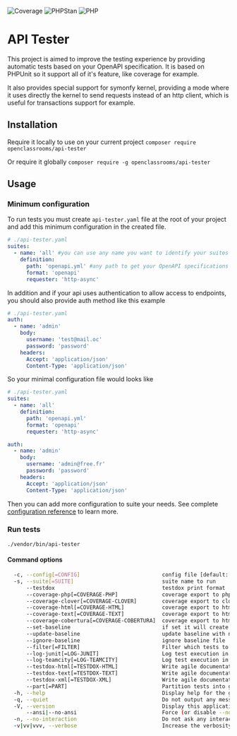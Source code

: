 ![Coverage](../coverage/coverage.svg?raw=true)
![PHPStan](https://img.shields.io/badge/PHPStan-level%207-brightgreen.svg?style=flat)
![PHP](https://img.shields.io/badge/PHP-%3E=%208.1-brightgreen.svg?style=flat)

# API Tester

This project is aimed to improve the testing experience by providing
automatic tests based on your OpenAPI specification. It is based on PHPUnit so it support all of it's feature, like coverage for example.

It also provides special support for symonfy kernel, providing a mode where it uses directly the kernel to send requests instead of an http client, which is useful for transactions support for example.

## Installation

Require it locally to use on your current project
`composer require openclassrooms/api-tester`

Or require it globally
`composer require -g openclassrooms/api-tester`

## Usage

### Minimum configuration

To run tests you must create `api-tester.yaml` file at the root of your project and add this minimum configuration in the created file.

```yaml
# ./api-tester.yaml
suites:
  - name: 'all' #you can use any name you want to identify your suites
    definition:
      path: 'openapi.yml' #any path to get your OpenAPI specifications file
      format: 'openapi'
      requester: 'http-async'
```
In addition and if your api uses authentication to allow access to endpoints, you should also provide auth method like this example
```yaml
# ./api-tester.yaml
auth:
  - name: 'admin'
    body:
      username: 'test@mail.oc'
      password: 'password'
    headers:
      Accept: 'application/json'
      Content-Type: 'application/json'
```
So your minimal configuration file would looks like
```yaml
# ./api-tester.yaml
suites:
  - name: 'all'
    definition:
      path: 'openapi.yml'
      format: 'openapi'
      requester: 'http-async'

auth:
  - name: 'admin'
    body:
      username: 'admin@free.fr'
      password: 'password'
    headers:
      Accept: 'application/json'
      Content-Type: 'application/json'
```
Then you can add more configuration to suite your needs. See complete [configuration reference](./docs/configuration_reference.md) to learn more.

### Run tests
`./vendor/bin/api-tester`

#### Command options

```bash
  -c, --config[=CONFIG]                          config file [default: "api-tester.yaml"]
  -s, --suite[=SUITE]                            suite name to run
      --testdox                                  testdox print format
      --coverage-php[=COVERAGE-PHP]              coverage export to php format
      --coverage-clover[=COVERAGE-CLOVER]        coverage export to clover format
      --coverage-html[=COVERAGE-HTML]            coverage export to html format
      --coverage-text[=COVERAGE-TEXT]            coverage export to html format
      --coverage-cobertura[=COVERAGE-COBERTURA]  coverage export to html format
      --set-baseline                             if set it will create a baseline file that will register all errors so they become ignored on the next run
      --update-baseline                          update baseline with new errors to ignore
      --ignore-baseline                          ignore baseline file
      --filter[=FILTER]                          Filter which tests to run
      --log-junit[=LOG-JUNIT]                    Log test execution in JUnit XML format to file
      --log-teamcity[=LOG-TEAMCITY]              Log test execution in JUnit XML format to file
      --testdox-html[=TESTDOX-HTML]              Write agile documentation in HTML format to file
      --testdox-text[=TESTDOX-TEXT]              Write agile documentation in Text format to file
      --testdox-xml[=TESTDOX-XML]                Write agile documentation in XML format to file
      --part[=PART]                              Partition tests into groups and run only one of them, ex: --part=1/3
  -h, --help                                     Display help for the given command. When no command is given display help for the launch command
  -q, --quiet                                    Do not output any message
  -V, --version                                  Display this application version
      --ansi|--no-ansi                           Force (or disable --no-ansi) ANSI output
  -n, --no-interaction                           Do not ask any interactive question
  -v|vv|vvv, --verbose                           Increase the verbosity of messages: 1 for normal output, 2 for more verbose output and 3 for debug
```
